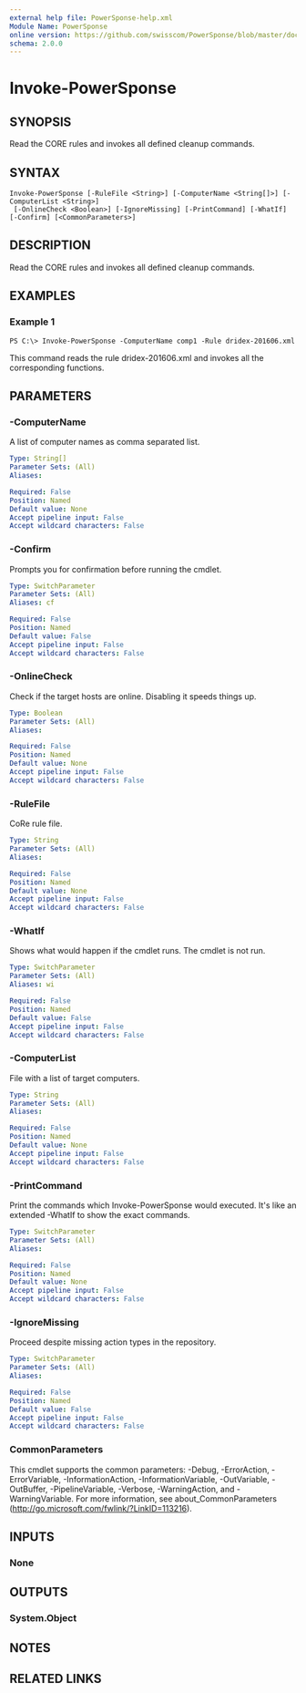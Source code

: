 ```yaml
---
external help file: PowerSponse-help.xml
Module Name: PowerSponse
online version: https://github.com/swisscom/PowerSponse/blob/master/docs/Invoke-PowerSponse.md
schema: 2.0.0
---
```


# Invoke-PowerSponse

## SYNOPSIS
Read the CORE rules and invokes all defined cleanup commands.

## SYNTAX

```
Invoke-PowerSponse [-RuleFile <String>] [-ComputerName <String[]>] [-ComputerList <String>]
 [-OnlineCheck <Boolean>] [-IgnoreMissing] [-PrintCommand] [-WhatIf] [-Confirm] [<CommonParameters>]
```

## DESCRIPTION
Read the CORE rules and invokes all defined cleanup commands.

## EXAMPLES

### Example 1
```
PS C:\> Invoke-PowerSponse -ComputerName comp1 -Rule dridex-201606.xml
```

This command reads the rule dridex-201606.xml and invokes all the
corresponding functions.

## PARAMETERS

### -ComputerName
A list of computer names as comma separated list.

```yaml
Type: String[]
Parameter Sets: (All)
Aliases:

Required: False
Position: Named
Default value: None
Accept pipeline input: False
Accept wildcard characters: False
```

### -Confirm
Prompts you for confirmation before running the cmdlet.

```yaml
Type: SwitchParameter
Parameter Sets: (All)
Aliases: cf

Required: False
Position: Named
Default value: False
Accept pipeline input: False
Accept wildcard characters: False
```

### -OnlineCheck
Check if the target hosts are online. Disabling it speeds things up.

```yaml
Type: Boolean
Parameter Sets: (All)
Aliases:

Required: False
Position: Named
Default value: None
Accept pipeline input: False
Accept wildcard characters: False
```

### -RuleFile
CoRe rule file.

```yaml
Type: String
Parameter Sets: (All)
Aliases:

Required: False
Position: Named
Default value: None
Accept pipeline input: False
Accept wildcard characters: False
```

### -WhatIf
Shows what would happen if the cmdlet runs.
The cmdlet is not run.

```yaml
Type: SwitchParameter
Parameter Sets: (All)
Aliases: wi

Required: False
Position: Named
Default value: False
Accept pipeline input: False
Accept wildcard characters: False
```

### -ComputerList
File with a list of target computers.

```yaml
Type: String
Parameter Sets: (All)
Aliases:

Required: False
Position: Named
Default value: None
Accept pipeline input: False
Accept wildcard characters: False
```

### -PrintCommand
Print the commands which Invoke-PowerSponse would executed.
It's like an extended -WhatIf to show the exact commands.

```yaml
Type: SwitchParameter
Parameter Sets: (All)
Aliases:

Required: False
Position: Named
Default value: None
Accept pipeline input: False
Accept wildcard characters: False
```

### -IgnoreMissing
Proceed despite missing action types in the repository.

```yaml
Type: SwitchParameter
Parameter Sets: (All)
Aliases:

Required: False
Position: Named
Default value: False
Accept pipeline input: False
Accept wildcard characters: False
```

### CommonParameters
This cmdlet supports the common parameters: -Debug, -ErrorAction, -ErrorVariable, -InformationAction, -InformationVariable, -OutVariable, -OutBuffer, -PipelineVariable, -Verbose, -WarningAction, and -WarningVariable. For more information, see about_CommonParameters (http://go.microsoft.com/fwlink/?LinkID=113216).

## INPUTS

### None

## OUTPUTS

### System.Object

## NOTES

## RELATED LINKS
